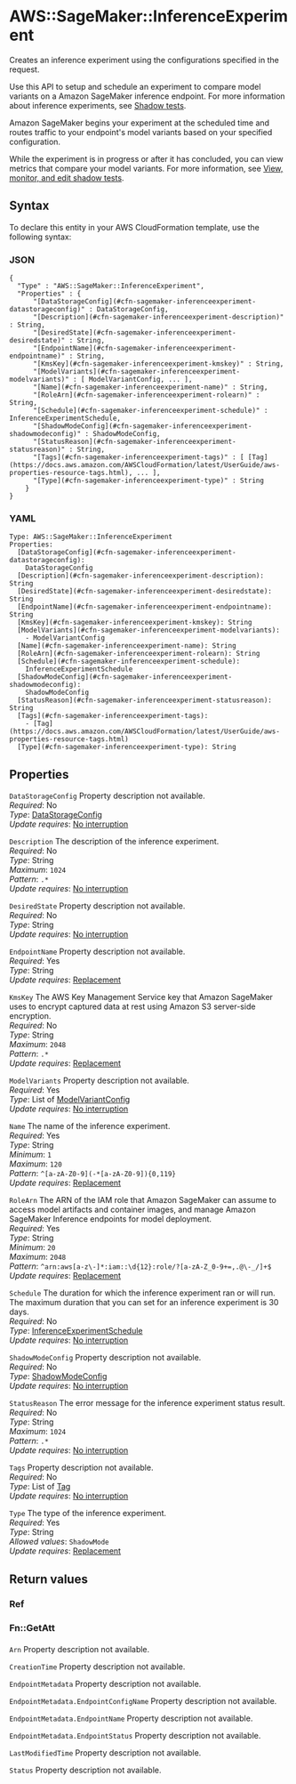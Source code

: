 # AWS::SageMaker::InferenceExperiment<a name="aws-resource-sagemaker-inferenceexperiment"></a>

 Creates an inference experiment using the configurations specified in the request\. 

 Use this API to setup and schedule an experiment to compare model variants on a Amazon SageMaker inference endpoint\. For more information about inference experiments, see [Shadow tests](https://docs.aws.amazon.com/sagemaker/latest/dg/shadow-tests.html)\. 

 Amazon SageMaker begins your experiment at the scheduled time and routes traffic to your endpoint's model variants based on your specified configuration\. 

 While the experiment is in progress or after it has concluded, you can view metrics that compare your model variants\. For more information, see [View, monitor, and edit shadow tests](https://docs.aws.amazon.com/sagemaker/latest/dg/shadow-tests-view-monitor-edit.html)\. 

## Syntax<a name="aws-resource-sagemaker-inferenceexperiment-syntax"></a>

To declare this entity in your AWS CloudFormation template, use the following syntax:

### JSON<a name="aws-resource-sagemaker-inferenceexperiment-syntax.json"></a>

```
{
  "Type" : "AWS::SageMaker::InferenceExperiment",
  "Properties" : {
      "[DataStorageConfig](#cfn-sagemaker-inferenceexperiment-datastorageconfig)" : DataStorageConfig,
      "[Description](#cfn-sagemaker-inferenceexperiment-description)" : String,
      "[DesiredState](#cfn-sagemaker-inferenceexperiment-desiredstate)" : String,
      "[EndpointName](#cfn-sagemaker-inferenceexperiment-endpointname)" : String,
      "[KmsKey](#cfn-sagemaker-inferenceexperiment-kmskey)" : String,
      "[ModelVariants](#cfn-sagemaker-inferenceexperiment-modelvariants)" : [ ModelVariantConfig, ... ],
      "[Name](#cfn-sagemaker-inferenceexperiment-name)" : String,
      "[RoleArn](#cfn-sagemaker-inferenceexperiment-rolearn)" : String,
      "[Schedule](#cfn-sagemaker-inferenceexperiment-schedule)" : InferenceExperimentSchedule,
      "[ShadowModeConfig](#cfn-sagemaker-inferenceexperiment-shadowmodeconfig)" : ShadowModeConfig,
      "[StatusReason](#cfn-sagemaker-inferenceexperiment-statusreason)" : String,
      "[Tags](#cfn-sagemaker-inferenceexperiment-tags)" : [ [Tag](https://docs.aws.amazon.com/AWSCloudFormation/latest/UserGuide/aws-properties-resource-tags.html), ... ],
      "[Type](#cfn-sagemaker-inferenceexperiment-type)" : String
    }
}
```

### YAML<a name="aws-resource-sagemaker-inferenceexperiment-syntax.yaml"></a>

```
Type: AWS::SageMaker::InferenceExperiment
Properties: 
  [DataStorageConfig](#cfn-sagemaker-inferenceexperiment-datastorageconfig): 
    DataStorageConfig
  [Description](#cfn-sagemaker-inferenceexperiment-description): String
  [DesiredState](#cfn-sagemaker-inferenceexperiment-desiredstate): String
  [EndpointName](#cfn-sagemaker-inferenceexperiment-endpointname): String
  [KmsKey](#cfn-sagemaker-inferenceexperiment-kmskey): String
  [ModelVariants](#cfn-sagemaker-inferenceexperiment-modelvariants): 
    - ModelVariantConfig
  [Name](#cfn-sagemaker-inferenceexperiment-name): String
  [RoleArn](#cfn-sagemaker-inferenceexperiment-rolearn): String
  [Schedule](#cfn-sagemaker-inferenceexperiment-schedule): 
    InferenceExperimentSchedule
  [ShadowModeConfig](#cfn-sagemaker-inferenceexperiment-shadowmodeconfig): 
    ShadowModeConfig
  [StatusReason](#cfn-sagemaker-inferenceexperiment-statusreason): String
  [Tags](#cfn-sagemaker-inferenceexperiment-tags): 
    - [Tag](https://docs.aws.amazon.com/AWSCloudFormation/latest/UserGuide/aws-properties-resource-tags.html)
  [Type](#cfn-sagemaker-inferenceexperiment-type): String
```

## Properties<a name="aws-resource-sagemaker-inferenceexperiment-properties"></a>

`DataStorageConfig`  <a name="cfn-sagemaker-inferenceexperiment-datastorageconfig"></a>
Property description not available\.  
*Required*: No  
*Type*: [DataStorageConfig](aws-properties-sagemaker-inferenceexperiment-datastorageconfig.md)  
*Update requires*: [No interruption](https://docs.aws.amazon.com/AWSCloudFormation/latest/UserGuide/using-cfn-updating-stacks-update-behaviors.html#update-no-interrupt)

`Description`  <a name="cfn-sagemaker-inferenceexperiment-description"></a>
The description of the inference experiment\.  
*Required*: No  
*Type*: String  
*Maximum*: `1024`  
*Pattern*: `.*`  
*Update requires*: [No interruption](https://docs.aws.amazon.com/AWSCloudFormation/latest/UserGuide/using-cfn-updating-stacks-update-behaviors.html#update-no-interrupt)

`DesiredState`  <a name="cfn-sagemaker-inferenceexperiment-desiredstate"></a>
Property description not available\.  
*Required*: No  
*Type*: String  
*Update requires*: [No interruption](https://docs.aws.amazon.com/AWSCloudFormation/latest/UserGuide/using-cfn-updating-stacks-update-behaviors.html#update-no-interrupt)

`EndpointName`  <a name="cfn-sagemaker-inferenceexperiment-endpointname"></a>
Property description not available\.  
*Required*: Yes  
*Type*: String  
*Update requires*: [Replacement](https://docs.aws.amazon.com/AWSCloudFormation/latest/UserGuide/using-cfn-updating-stacks-update-behaviors.html#update-replacement)

`KmsKey`  <a name="cfn-sagemaker-inferenceexperiment-kmskey"></a>
 The AWS Key Management Service key that Amazon SageMaker uses to encrypt captured data at rest using Amazon S3 server\-side encryption\.   
*Required*: No  
*Type*: String  
*Maximum*: `2048`  
*Pattern*: `.*`  
*Update requires*: [Replacement](https://docs.aws.amazon.com/AWSCloudFormation/latest/UserGuide/using-cfn-updating-stacks-update-behaviors.html#update-replacement)

`ModelVariants`  <a name="cfn-sagemaker-inferenceexperiment-modelvariants"></a>
Property description not available\.  
*Required*: Yes  
*Type*: List of [ModelVariantConfig](aws-properties-sagemaker-inferenceexperiment-modelvariantconfig.md)  
*Update requires*: [No interruption](https://docs.aws.amazon.com/AWSCloudFormation/latest/UserGuide/using-cfn-updating-stacks-update-behaviors.html#update-no-interrupt)

`Name`  <a name="cfn-sagemaker-inferenceexperiment-name"></a>
The name of the inference experiment\.  
*Required*: Yes  
*Type*: String  
*Minimum*: `1`  
*Maximum*: `120`  
*Pattern*: `^[a-zA-Z0-9](-*[a-zA-Z0-9]){0,119}`  
*Update requires*: [Replacement](https://docs.aws.amazon.com/AWSCloudFormation/latest/UserGuide/using-cfn-updating-stacks-update-behaviors.html#update-replacement)

`RoleArn`  <a name="cfn-sagemaker-inferenceexperiment-rolearn"></a>
 The ARN of the IAM role that Amazon SageMaker can assume to access model artifacts and container images, and manage Amazon SageMaker Inference endpoints for model deployment\.   
*Required*: Yes  
*Type*: String  
*Minimum*: `20`  
*Maximum*: `2048`  
*Pattern*: `^arn:aws[a-z\-]*:iam::\d{12}:role/?[a-zA-Z_0-9+=,.@\-_/]+$`  
*Update requires*: [Replacement](https://docs.aws.amazon.com/AWSCloudFormation/latest/UserGuide/using-cfn-updating-stacks-update-behaviors.html#update-replacement)

`Schedule`  <a name="cfn-sagemaker-inferenceexperiment-schedule"></a>
The duration for which the inference experiment ran or will run\.  
The maximum duration that you can set for an inference experiment is 30 days\.  
*Required*: No  
*Type*: [InferenceExperimentSchedule](aws-properties-sagemaker-inferenceexperiment-inferenceexperimentschedule.md)  
*Update requires*: [No interruption](https://docs.aws.amazon.com/AWSCloudFormation/latest/UserGuide/using-cfn-updating-stacks-update-behaviors.html#update-no-interrupt)

`ShadowModeConfig`  <a name="cfn-sagemaker-inferenceexperiment-shadowmodeconfig"></a>
Property description not available\.  
*Required*: No  
*Type*: [ShadowModeConfig](aws-properties-sagemaker-inferenceexperiment-shadowmodeconfig.md)  
*Update requires*: [No interruption](https://docs.aws.amazon.com/AWSCloudFormation/latest/UserGuide/using-cfn-updating-stacks-update-behaviors.html#update-no-interrupt)

`StatusReason`  <a name="cfn-sagemaker-inferenceexperiment-statusreason"></a>
The error message for the inference experiment status result\.  
*Required*: No  
*Type*: String  
*Maximum*: `1024`  
*Pattern*: `.*`  
*Update requires*: [No interruption](https://docs.aws.amazon.com/AWSCloudFormation/latest/UserGuide/using-cfn-updating-stacks-update-behaviors.html#update-no-interrupt)

`Tags`  <a name="cfn-sagemaker-inferenceexperiment-tags"></a>
Property description not available\.  
*Required*: No  
*Type*: List of [Tag](https://docs.aws.amazon.com/AWSCloudFormation/latest/UserGuide/aws-properties-resource-tags.html)  
*Update requires*: [No interruption](https://docs.aws.amazon.com/AWSCloudFormation/latest/UserGuide/using-cfn-updating-stacks-update-behaviors.html#update-no-interrupt)

`Type`  <a name="cfn-sagemaker-inferenceexperiment-type"></a>
The type of the inference experiment\.  
*Required*: Yes  
*Type*: String  
*Allowed values*: `ShadowMode`  
*Update requires*: [Replacement](https://docs.aws.amazon.com/AWSCloudFormation/latest/UserGuide/using-cfn-updating-stacks-update-behaviors.html#update-replacement)

## Return values<a name="aws-resource-sagemaker-inferenceexperiment-return-values"></a>

### Ref<a name="aws-resource-sagemaker-inferenceexperiment-return-values-ref"></a>

### Fn::GetAtt<a name="aws-resource-sagemaker-inferenceexperiment-return-values-fn--getatt"></a>

#### <a name="aws-resource-sagemaker-inferenceexperiment-return-values-fn--getatt-fn--getatt"></a>

`Arn`  <a name="Arn-fn::getatt"></a>
Property description not available\.

`CreationTime`  <a name="CreationTime-fn::getatt"></a>
Property description not available\.

`EndpointMetadata`  <a name="EndpointMetadata-fn::getatt"></a>
Property description not available\.

`EndpointMetadata.EndpointConfigName`  <a name="EndpointMetadata.EndpointConfigName-fn::getatt"></a>
Property description not available\.

`EndpointMetadata.EndpointName`  <a name="EndpointMetadata.EndpointName-fn::getatt"></a>
Property description not available\.

`EndpointMetadata.EndpointStatus`  <a name="EndpointMetadata.EndpointStatus-fn::getatt"></a>
Property description not available\.

`LastModifiedTime`  <a name="LastModifiedTime-fn::getatt"></a>
Property description not available\.

`Status`  <a name="Status-fn::getatt"></a>
Property description not available\.